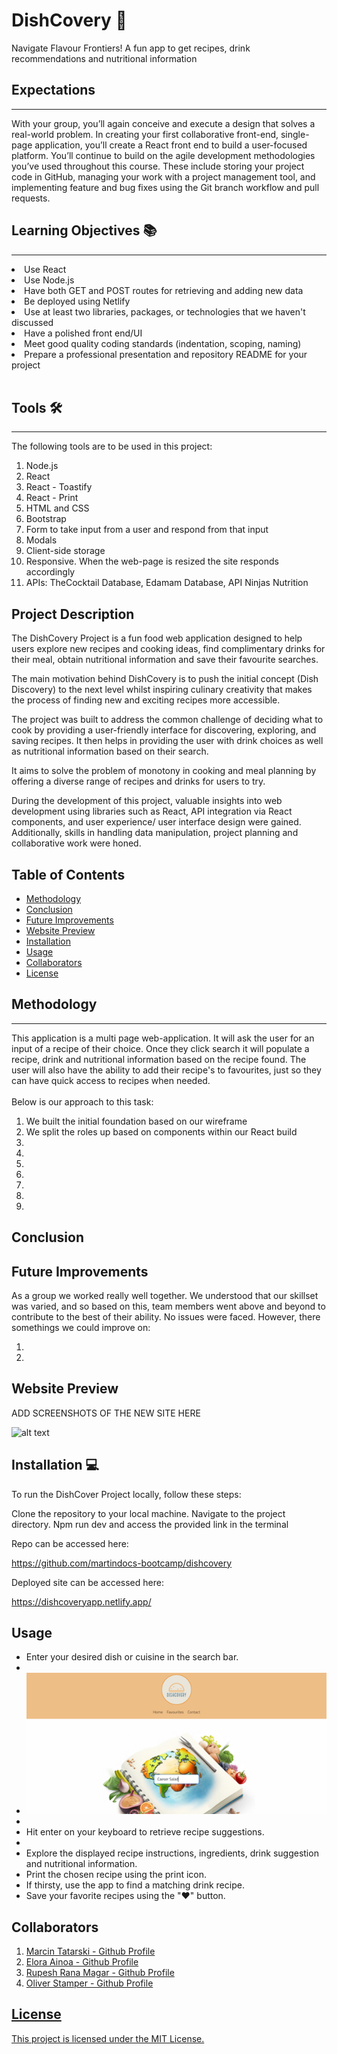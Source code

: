 # DishCovery 🥙
 Navigate Flavour Frontiers!  A fun app to get recipes, drink recommendations and nutritional information


## Expectations
---
With your group, you’ll again conceive and execute a design that solves a real-world problem. In creating your first collaborative front-end, single-page application, you’ll create a React front end to build a user-focused platform. You’ll continue to build on the agile development methodologies you’ve used throughout this course. These include storing your project code in GitHub, managing your work with a project management tool, and implementing feature and bug fixes using the Git branch workflow and pull requests.



## Learning Objectives 📚
----
<li>
Use React
<li>
Use Node.js
<li>
Have both GET and POST routes for retrieving and adding new data
<li>
Be deployed using Netlify
<li>
Use at least two libraries, packages, or technologies that we haven't discussed
<li>
Have a polished front end/UI
<li>
Meet good quality coding standards (indentation, scoping, naming)
<li>
Prepare a professional presentation and repository README for your project
<br>
<br>



## Tools 🛠️
----
The following tools are to be used in this project:
<ol>
<li> Node.js
<li> React
<li> React - Toastify
<li> React - Print
<li> HTML and CSS
<li> Bootstrap
<li> Form to take input from a user and respond from that input
<li> Modals
<li> Client-side storage
<li> Responsive. When the web-page is resized the site responds accordingly
<li> APIs: TheCocktail Database, Edamam Database, API Ninjas Nutrition
</ol>




## Project Description 

The DishCovery Project is a fun food web application designed to help users explore new recipes and cooking ideas, find complimentary drinks for their meal, obtain nutritional information and save their favourite searches. 

The main motivation behind DishCovery is to push the initial concept (Dish Discovery)  to the next level whilst inspiring culinary creativity that makes the process of finding new and exciting recipes more accessible.

The project was built to address the common challenge of deciding what to cook by providing a user-friendly interface for discovering, exploring, and saving recipes. It then helps in providing the user with drink choices as well as nutritional information based on their search.

It aims to solve the problem of monotony in cooking and meal planning by offering a diverse range of recipes and drinks for users to try. 


During the development of this project, valuable insights into web development using libraries such as React, API integration via React components, and user experience/ user interface design were gained. Additionally, skills in handling data manipulation, project planning and collaborative work were honed.


## Table of Contents


- [Methodology](#methodology)
- [Conclusion](#conclusion)
- [Future Improvements](#futureimprovements)
- [Website Preview](#websitepreview)
- [Installation](#installation)
- [Usage](#usage)
- [Collaborators](#collaborators)
- [License](#license)



## Methodology
----
This application is a multi page web-application. It will ask the user for an input of a recipe of their choice. Once they click search it will populate a recipe, drink and nutritional information based on the recipe found. The user will also have the ability to add their recipe's to favourites, just so they can have quick access to recipes when needed. 
<br>
<br>
Below is our approach to this task:
<ol>
<li> We built the initial foundation based on our wireframe 
<li> We split the roles up based on components within our React build
<li>
<li>
<li>
<li>
<li>
<li>
<li>
</ol>


## Conclusion





## Future Improvements

As a group we worked really well together. We understood that our skillset was varied, and so based on this, team members went above and beyond to contribute to the best of their ability. No issues were faced. However, there somethings we could improve on:

<ol>
<li> 
<li> 
</ol>



## Website Preview

ADD SCREENSHOTS OF THE NEW SITE HERE

![alt text](assets/images/screenshot.png)



## Installation 💻

To run the DishCover Project locally, follow these steps:

Clone the repository to your local machine.
Navigate to the project directory.
Npm run dev and access the provided link in the terminal




Repo can be accessed here:

https://github.com/martindocs-bootcamp/dishcovery



Deployed site can be accessed here:

https://dishcoveryapp.netlify.app/




## Usage

- Enter your desired dish or cuisine in the search bar.
- 
- ![image](https://github.com/martindocs-bootcamp/dishcovery/blob/25963dc962f0af8427358b4b17303489c2b3aa0e/src/assets/Picture1.png)
- 
- Hit enter on your keyboard to retrieve recipe suggestions.
- 
- Explore the displayed recipe instructions, ingredients, drink suggestion and nutritional information.
- Print the chosen recipe using the print icon.
- If thirsty, use the app to find a matching drink recipe. 
- Save your favorite recipes using the "♥" button.



## Collaborators

<ol>
<li> <a href='https://github.com/martindocs'> Marcin Tatarski - Github Profile
<li> <a href='https://github.com/TuuPuu'> Elora Ainoa - Github Profile
<li> <a href='https://github.com/rrana5106'> Rupesh Rana Magar - Github Profile
<li> <a href='https://github.com/oliverstamper'> Oliver Stamper - Github Profile
</ol>


## License

This project is licensed under the MIT License.

